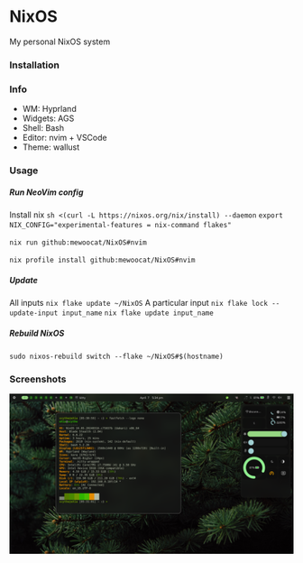 # NixOS

My personal NixOS system

### Installation

### Info
- WM: Hyprland
- Widgets: AGS
- Shell: Bash
- Editor: nvim + VSCode
- Theme: wallust


### Usage

##### Run NeoVim config

Install nix
`sh <(curl -L https://nixos.org/nix/install) --daemon`
`export NIX_CONFIG="experimental-features = nix-command flakes"`

`nix run github:mewoocat/NixOS#nvim`

`nix profile install github:mewoocat/NixOS#nvim`

##### Update
All inputs
`nix flake update ~/NixOS`
A particular input
`nix flake lock --update-input input_name`
`nix flake update input_name`

##### Rebuild NixOS
`sudo nixos-rebuild switch --flake ~/NixOS#$(hostname)`

### Screenshots
![Example](https://github.com/mewoocat/NixOS/blob/main/desktop-2.png)
